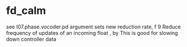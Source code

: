 # fd_calm 



 

 

see I07.phase.vocoder.pd
argument sets new reduction rate, f 9
Reduce frequency of updates of an incoming float , by
This is good for slowing down controller data


 
